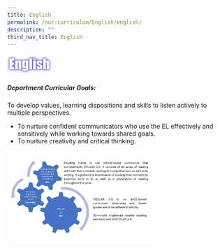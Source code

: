 ```yaml
---
title: English
permalink: /our-curriculum/English/english/
description: ""
third_nav_title: English
---
```

<img src="/images/English.png" 
     style="width:20%">


##### Department Curricular Goals:
To develop values, learning dispositions and skills to listen actively to multiple perspectives.  
*   To nurture confident communicators who use the EL effectively and sensitively while working towards shared goals.  
*   To nurture creativity and critical thinking.

<img src="/images/photo1.jpeg" 
     style="width:65%">